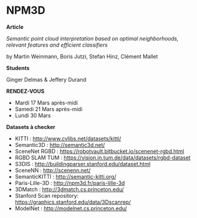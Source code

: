 # NPM3D

**Article**

*Semantic point cloud interpretation based on optimal neighborhoods, relevant features and efficient classifiers*

by Martin Weinmann, Boris Jutzi, Stefan Hinz, Clément Mallet

**Students**

Ginger Delmas & Jeffery Durand

**RENDEZ-VOUS**

- Mardi 17 Mars après-midi
- Samedi 21 Mars après-midi
- Lundi 30 Mars

**Datasets à checker**

- KITTI : http://www.cvlibs.net/datasets/kitti/
- Semantic3D : http://semantic3d.net/
- SceneNet RGBD : https://robotvault.bitbucket.io/scenenet-rgbd.html
- RGBD SLAM TUM : https://vision.in.tum.de/data/datasets/rgbd-dataset
- S3DIS : http://buildingparser.stanford.edu/dataset.html
- SceneNN : http://scenenn.net/
- SemanticKITTI : http://semantic-kitti.org/
- Paris-Lille-3D : http://npm3d.fr/paris-lille-3d
- 3DMatch : http://3dmatch.cs.princeton.edu/
- Stanford Scan repository: https://graphics.stanford.edu/data/3Dscanrep/
- ModelNet : http://modelnet.cs.princeton.edu/
